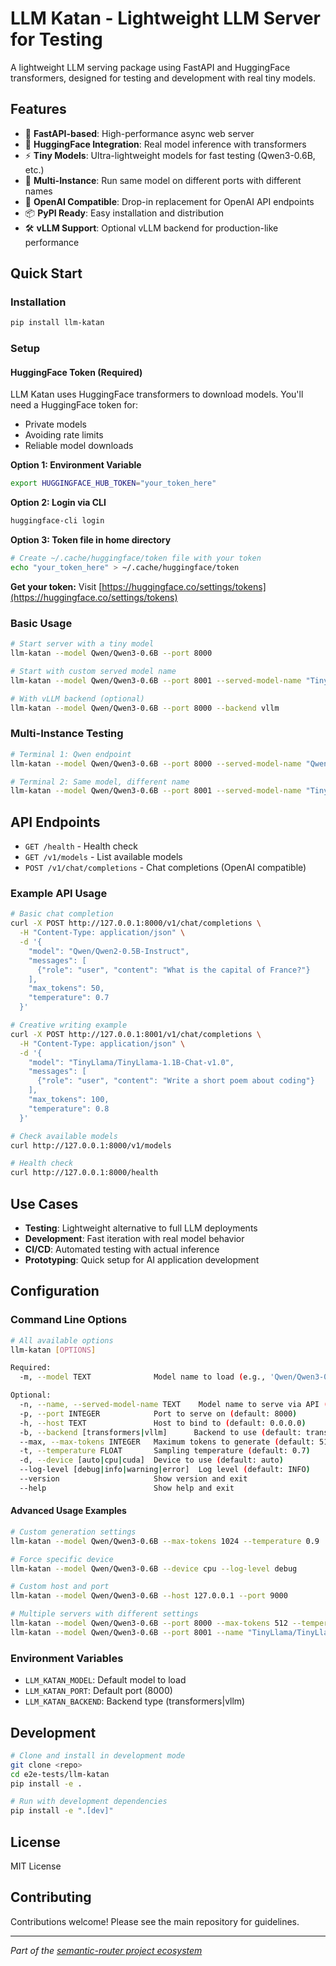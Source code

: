 # LLM Katan - Lightweight LLM Server for Testing

A lightweight LLM serving package using FastAPI and HuggingFace transformers, designed for testing and development with real tiny models.

## Features

- 🚀 **FastAPI-based**: High-performance async web server
- 🤗 **HuggingFace Integration**: Real model inference with transformers
- ⚡ **Tiny Models**: Ultra-lightweight models for fast testing (Qwen3-0.6B, etc.)
- 🔄 **Multi-Instance**: Run same model on different ports with different names
- 🎯 **OpenAI Compatible**: Drop-in replacement for OpenAI API endpoints
- 📦 **PyPI Ready**: Easy installation and distribution
- 🛠️ **vLLM Support**: Optional vLLM backend for production-like performance

## Quick Start

### Installation

```bash
pip install llm-katan
```

### Setup

#### HuggingFace Token (Required)

LLM Katan uses HuggingFace transformers to download models. You'll need a HuggingFace token for:
- Private models
- Avoiding rate limits
- Reliable model downloads

**Option 1: Environment Variable**
```bash
export HUGGINGFACE_HUB_TOKEN="your_token_here"
```

**Option 2: Login via CLI**
```bash
huggingface-cli login
```

**Option 3: Token file in home directory**
```bash
# Create ~/.cache/huggingface/token file with your token
echo "your_token_here" > ~/.cache/huggingface/token
```

**Get your token:** Visit [https://huggingface.co/settings/tokens](https://huggingface.co/settings/tokens)

### Basic Usage

```bash
# Start server with a tiny model
llm-katan --model Qwen/Qwen3-0.6B --port 8000

# Start with custom served model name
llm-katan --model Qwen/Qwen3-0.6B --port 8001 --served-model-name "TinyLlama/TinyLlama-1.1B-Chat-v1.0"

# With vLLM backend (optional)
llm-katan --model Qwen/Qwen3-0.6B --port 8000 --backend vllm
```

### Multi-Instance Testing

```bash
# Terminal 1: Qwen endpoint
llm-katan --model Qwen/Qwen3-0.6B --port 8000 --served-model-name "Qwen/Qwen2-0.5B-Instruct"

# Terminal 2: Same model, different name
llm-katan --model Qwen/Qwen3-0.6B --port 8001 --served-model-name "TinyLlama/TinyLlama-1.1B-Chat-v1.0"
```

## API Endpoints

- `GET /health` - Health check
- `GET /v1/models` - List available models
- `POST /v1/chat/completions` - Chat completions (OpenAI compatible)

### Example API Usage

```bash
# Basic chat completion
curl -X POST http://127.0.0.1:8000/v1/chat/completions \
  -H "Content-Type: application/json" \
  -d '{
    "model": "Qwen/Qwen2-0.5B-Instruct",
    "messages": [
      {"role": "user", "content": "What is the capital of France?"}
    ],
    "max_tokens": 50,
    "temperature": 0.7
  }'

# Creative writing example
curl -X POST http://127.0.0.1:8001/v1/chat/completions \
  -H "Content-Type: application/json" \
  -d '{
    "model": "TinyLlama/TinyLlama-1.1B-Chat-v1.0",
    "messages": [
      {"role": "user", "content": "Write a short poem about coding"}
    ],
    "max_tokens": 100,
    "temperature": 0.8
  }'

# Check available models
curl http://127.0.0.1:8000/v1/models

# Health check
curl http://127.0.0.1:8000/health
```

## Use Cases

- **Testing**: Lightweight alternative to full LLM deployments
- **Development**: Fast iteration with real model behavior
- **CI/CD**: Automated testing with actual inference
- **Prototyping**: Quick setup for AI application development

## Configuration

### Command Line Options

```bash
# All available options
llm-katan [OPTIONS]

Required:
  -m, --model TEXT              Model name to load (e.g., 'Qwen/Qwen3-0.6B') [required]

Optional:
  -n, --name, --served-model-name TEXT    Model name to serve via API (defaults to model name)
  -p, --port INTEGER            Port to serve on (default: 8000)
  -h, --host TEXT               Host to bind to (default: 0.0.0.0)
  -b, --backend [transformers|vllm]      Backend to use (default: transformers)
  --max, --max-tokens INTEGER   Maximum tokens to generate (default: 512)
  -t, --temperature FLOAT       Sampling temperature (default: 0.7)
  -d, --device [auto|cpu|cuda]  Device to use (default: auto)
  --log-level [debug|info|warning|error]  Log level (default: INFO)
  --version                     Show version and exit
  --help                        Show help and exit
```

#### Advanced Usage Examples

```bash
# Custom generation settings
llm-katan --model Qwen/Qwen3-0.6B --max-tokens 1024 --temperature 0.9

# Force specific device
llm-katan --model Qwen/Qwen3-0.6B --device cpu --log-level debug

# Custom host and port
llm-katan --model Qwen/Qwen3-0.6B --host 127.0.0.1 --port 9000

# Multiple servers with different settings
llm-katan --model Qwen/Qwen3-0.6B --port 8000 --max-tokens 512 --temperature 0.1
llm-katan --model Qwen/Qwen3-0.6B --port 8001 --name "TinyLlama/TinyLlama-1.1B-Chat-v1.0" --max-tokens 256 --temperature 0.9
```

### Environment Variables

- `LLM_KATAN_MODEL`: Default model to load
- `LLM_KATAN_PORT`: Default port (8000)
- `LLM_KATAN_BACKEND`: Backend type (transformers|vllm)

## Development

```bash
# Clone and install in development mode
git clone <repo>
cd e2e-tests/llm-katan
pip install -e .

# Run with development dependencies
pip install -e ".[dev]"
```

## License

MIT License

## Contributing

Contributions welcome! Please see the main repository for guidelines.

---

*Part of the [semantic-router project ecosystem](https://vllm-semantic-router.com/)*